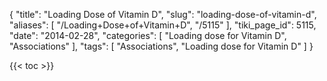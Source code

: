 {
    "title": "Loading Dose of Vitamin D",
    "slug": "loading-dose-of-vitamin-d",
    "aliases": [
        "/Loading+Dose+of+Vitamin+D",
        "/5115"
    ],
    "tiki_page_id": 5115,
    "date": "2014-02-28",
    "categories": [
        "Loading dose for Vitamin D",
        "Associations"
    ],
    "tags": [
        "Associations",
        "Loading dose for Vitamin D"
    ]
}


{{< toc >}}